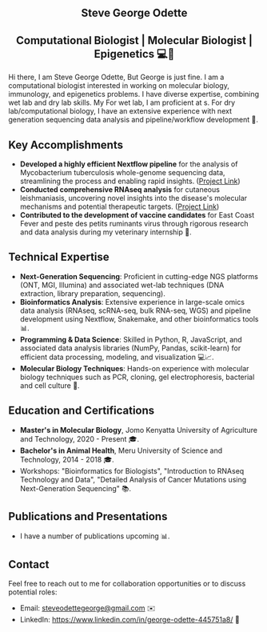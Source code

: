 <center><h2>Steve George Odette</h2></center>
<center><h2>Computational Biologist | Molecular Biologist | Epigenetics 💻🧬</h2></center>

<p>Hi there, I am Steve George Odette, But George is just fine. I am a computational biologist interested in working on molecular biology, immunology, and epigenetics problems. I have diverse expertise, combining wet lab and dry lab skills. My For wet lab, I am proficient at s. For dry lab/computational biology, I have an extensive experience with next generation sequencing data analysis and pipeline/workflow development 🔬.</p>

<h2>Key Accomplishments</h2>

<ul>
  <li><strong>Developed a highly efficient Nextflow pipeline</strong> for the analysis of Mycobacterium tuberculosis whole-genome sequencing data, streamlining the process and enabling rapid insights. (<a href="https://github.com/GeOdette/mtbcore" target="_blank">Project Link</a>)</li>
  <li><strong>Conducted comprehensive RNAseq analysis</strong> for cutaneous leishmaniasis, uncovering novel insights into the disease's molecular mechanisms and potential therapeutic targets. (<a href="https://github.com/GeOdette/RNAseq" target="_blank">Project Link</a>)</li>
  <li><strong>Contributed to the development of vaccine candidates</strong> for East Coast Fever and peste des petits ruminants virus through rigorous research and data analysis during my veterinary internship 🧪.</li>
</ul>

<h2>Technical Expertise</h2>

<ul>
  <li><strong>Next-Generation Sequencing</strong>: Proficient in cutting-edge NGS platforms (ONT, MGI, Illumina) and associated wet-lab techniques (DNA extraction, library preparation, sequencing).</li>
  <li><strong>Bioinformatics Analysis</strong>: Extensive experience in large-scale omics data analysis (RNAseq, scRNA-seq, bulk RNA-seq, WGS) and pipeline development using Nextflow, Snakemake, and other bioinformatics tools 📊.</li>
  <li><strong>Programming & Data Science</strong>: Skilled in Python, R, JavaScript, and associated data analysis libraries (NumPy, Pandas, scikit-learn) for efficient data processing, modeling, and visualization 💻📈.</li>
  <li><strong>Molecular Biology Techniques</strong>: Hands-on experience with molecular biology techniques such as PCR, cloning, gel electrophoresis, bacterial and cell culture 🧬.</li>
</ul>

<h2>Education and Certifications</h2>

<ul>
  <li><strong>Master's in Molecular Biology</strong>, Jomo Kenyatta University of Agriculture and Technology, 2020 - Present 🎓.</li>
  <li><strong>Bachelor's in Animal Health</strong>, Meru University of Science and Technology, 2014 - 2018 🎓.</li>
  <li>Workshops: "Bioinformatics for Biologists", "Introduction to RNAseq Technology and Data", "Detailed Analysis of Cancer Mutations using Next-Generation Sequencing" 📚.</li>
</ul>

<h2>Publications and Presentations</h2>

<ul>
  <li>I have a number of publications upcoming 📊.</li>
</ul>

<h2>Contact</h2>

<p>Feel free to reach out to me for collaboration opportunities or to discuss potential roles:</p>

<ul>
  <li>Email: <a href="steveodettegeorge@gmail.com">steveodettegeorge@gmail.com</a> ✉️</li>
  <li>LinkedIn: <a href="https://www.linkedin.com/in/george-odette-445751a8/" target="_blank">https://www.linkedin.com/in/george-odette-445751a8/</a> 🔗</li>
</ul>
